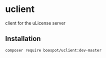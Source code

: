 # uclient
client for the uLicense server


## Installation

`composer require boospot/uclient:dev-master`